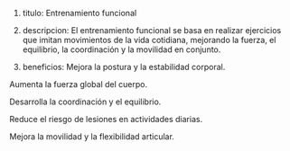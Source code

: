 1. titulo:
Entrenamiento funcional

2. descripcion:
El entrenamiento funcional se basa en realizar ejercicios que imitan movimientos de la vida cotidiana, mejorando la fuerza, el equilibrio, la coordinación y la movilidad en conjunto.

3. beneficios:
Mejora la postura y la estabilidad corporal.

Aumenta la fuerza global del cuerpo.

Desarrolla la coordinación y el equilibrio.

Reduce el riesgo de lesiones en actividades diarias.

Mejora la movilidad y la flexibilidad articular.
